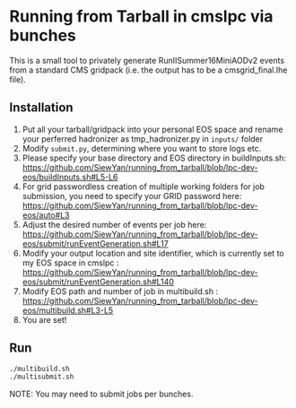 # Running from Tarball in cmslpc via bunches

This is a small tool to privately generate RunIISummer16MiniAODv2 events from a standard CMS gridpack (i.e. the output has to be a cmsgrid_final.lhe file).

## Installation
1. Put all your tarball/gridpack into your personal EOS space and rename your perferred hadronizer as tmp_hadronizer.py in `inputs/` folder
2. Modify `submit.py`, determining where you want to store logs etc.
3. Please specify your base directory and EOS directory in buildInputs.sh: https://github.com/SiewYan/running_from_tarball/blob/lpc-dev-eos/buildInputs.sh#L5-L6
4. For grid passwordless creation of multiple working folders for job submission, you need to specify your GRID password here: https://github.com/SiewYan/running_from_tarball/blob/lpc-dev-eos/auto#L3 
5. Adjust the desired number of events per job here: https://github.com/SiewYan/running_from_tarball/blob/lpc-dev-eos/submit/runEventGeneration.sh#L17
6. Modify your output location and site identifier, which is currently set to my EOS space in cmslpc : https://github.com/SiewYan/running_from_tarball/blob/lpc-dev-eos/submit/runEventGeneration.sh#L140
7. Modify EOS path and number of job in multibuild.sh : https://github.com/SiewYan/running_from_tarball/blob/lpc-dev-eos/multibuild.sh#L3-L5
8. You are set!

## Run

```bash
./multibuild.sh
./multisubmit.sh
```
NOTE: You may need to submit jobs per bunches.

